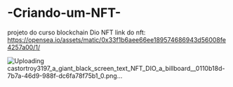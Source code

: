 # -Criando-um-NFT-
projeto do curso blockchain Dio NFT
link do nft: https://opensea.io/assets/matic/0x33f1b6aee66ee189574686943d56008fe4257a00/1/

![Uploading castortroy3197_a_giant_black_screen_text_NFT_DIO_a_billboard__0110b18d-7b7a-46d9-988f-dc6fa78f75b1_0.png…]()
